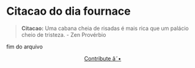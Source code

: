 # Citacao do dia fournace

> **Citacao:** Uma cabana cheia de risadas é mais rica que um palácio cheio de tristeza. - Zen Provérbio

fim do arquivo

<watermark-footer>
<p align="center">
  <a href="https://github.com/ruisuan/ruisuan/blob/main/contribute.md">Contribute â˜•</a>
</p>
</watermark-footer>

